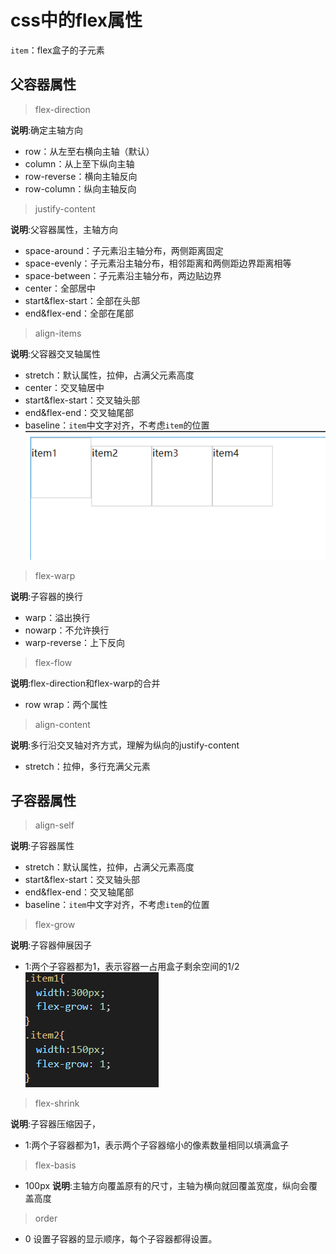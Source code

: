 # css中的flex属性
`item`：flex盒子的子元素
## 父容器属性
> flex-direction

**说明**:确定主轴方向
+ row：从左至右横向主轴（默认）
+ column：从上至下纵向主轴
+ row-reverse：横向主轴反向
+ row-column：纵向主轴反向

> justify-content

**说明**:父容器属性，主轴方向
+ space-around：子元素沿主轴分布，两侧距离固定
+ space-evenly：子元素沿主轴分布，相邻距离和两侧距边界距离相等
+ space-between：子元素沿主轴分布，两边贴边界
+ center：全部居中
+ start&flex-start：全部在头部
+ end&flex-end：全部在尾部

> align-items

**说明**:父容器交叉轴属性
+ stretch：默认属性，拉伸，占满父元素高度
+ center：交叉轴居中
+ start&flex-start：交叉轴头部
+ end&flex-end：交叉轴尾部
+ baseline：`item`中文字对齐，不考虑`item`的位置
![avatar](../image/css/flex-baseline.png)

> flex-warp

**说明**:子容器的换行
+ warp：溢出换行
+ nowarp：不允许换行
+ warp-reverse：上下反向

> flex-flow

**说明**:flex-direction和flex-warp的合并
+ row wrap：两个属性

> align-content

**说明**:多行沿交叉轴对齐方式，理解为纵向的justify-content
+ stretch：拉伸，多行充满父元素



## 子容器属性

> align-self

**说明**:子容器属性

+ stretch：默认属性，拉伸，占满父元素高度
+ start&flex-start：交叉轴头部
+ end&flex-end：交叉轴尾部
+ baseline：`item`中文字对齐，不考虑`item`的位置


> flex-grow

**说明**:子容器伸展因子
+ 1:两个子容器都为1，表示容器一占用盒子剩余空间的1/2
![avatar](../image/css/flex-grow.png)
> flex-shrink

**说明**:子容器压缩因子，
+ 1:两个子容器都为1，表示两个子容器缩小的像素数量相同以填满盒子

> flex-basis
+ 100px
**说明**:主轴方向覆盖原有的尺寸，主轴为横向就回覆盖宽度，纵向会覆盖高度

> order

+ 0 设置子容器的显示顺序，每个子容器都得设置。
